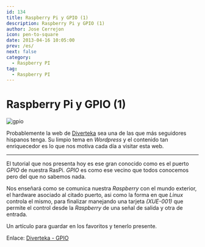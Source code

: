 ```yaml
---
id: 134
title: Raspberry Pi y GPIO (1) 
description: Raspberry Pi y GPIO (1)
author: Jose Cerrejon
icon: pen-to-square
date: 2013-04-16 10:05:00
prev: /es/
next: false
category:
  - Raspberry PI
tag:
  - Raspberry PI
---
```


# Raspberry Pi y GPIO (1) 

![gpio](/images/GPIO.jpg)

Probablemente la web de [Diverteka](//diverteka.com) sea una de las que más seguidores hispanos tenga. Su limpio tema en *Wordpress* y el contenido tan enriquecedor es lo que nos motiva cada día a visitar esta web.

- - -
El tutorial que nos presenta hoy es ese gran conocido como es el puerto *GPIO* de nuestra RasPi. *GPIO* es como ese vecino que todos conocemos pero del que no sabemos nada.

Nos enseñará como se comunica nuestra *Raspberry* con el mundo exterior, el hardware asociado al citado puerto, asi como la forma en que *Linux* controla el mismo, para finalizar manejando una tarjeta *(XUE-001)* que permite el control desde la *Raspberry* de una señal de salida y otra de entrada.

Un artículo para guardar en los favoritos y tenerlo presente.

Enlace: [Diverteka - GPIO](http://www.diverteka.com/?p=1370)